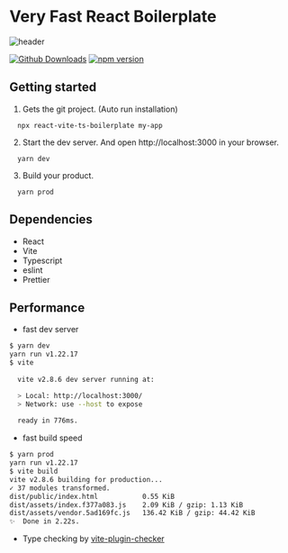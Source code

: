 
# Very Fast React Boilerplate

<p align="center">

![header](https://capsule-render.vercel.app/api?type=waving&color=61DAFB&height=300&section=header&text=Very%20Fast%20React%20Boilerplate&fontSize=60&animation=fadeIn&fontAlignY=38&descAlignY=51&descAlign=62&fontColor=F5F8FA)

</p>

[![Github Downloads](https://img.shields.io/npm/dt/react-vite-ts-boilerplate)](https://www.npmjs.com/package/react-vite-ts-boilerplate)
[![npm version](https://badge.fury.io/js/react-vite-ts-boilerplate.svg)](https://www.npmjs.com/package/react-vite-ts-boilerplate)

## Getting started

1. Gets the git project. (Auto run installation)

```
  npx react-vite-ts-boilerplate my-app
```

2. Start the dev server. And open http://localhost:3000 in your browser.

```
  yarn dev
```

3. Build your product.

```
  yarn prod
```

## Dependencies

- React
- Vite
- Typescript 
- eslint
- Prettier

## Performance

- fast dev server

```bash
$ yarn dev
yarn run v1.22.17
$ vite
                                                                                                                                                                                           16:58:10
  vite v2.8.6 dev server running at:

  > Local: http://localhost:3000/                                                                                                                                                          16:58:10
  > Network: use --host to expose                                                                                                                                                          16:58:10
                                                                                                                                                                                           16:58:10
  ready in 776ms.
```

- fast build speed

```bash
$ yarn prod               
yarn run v1.22.17
$ vite build
vite v2.8.6 building for production...                                                                                                                                                                                                                         21:57:44
✓ 37 modules transformed.                                                                                                                                                                                                                                      21:57:45
dist/public/index.html           0.55 KiB                                                                                                                                                                                                                      21:57:45
dist/assets/index.f377a083.js    2.09 KiB / gzip: 1.13 KiB                                                                                                                                                                                                     21:57:45
dist/assets/vendor.5ad169fc.js   136.42 KiB / gzip: 44.42 KiB                                                                                                                                                                                                  21:57:45
✨  Done in 2.22s.
```

- Type checking by [vite-plugin-checker](https://www.npmjs.com/package/vite-plugin-checker)